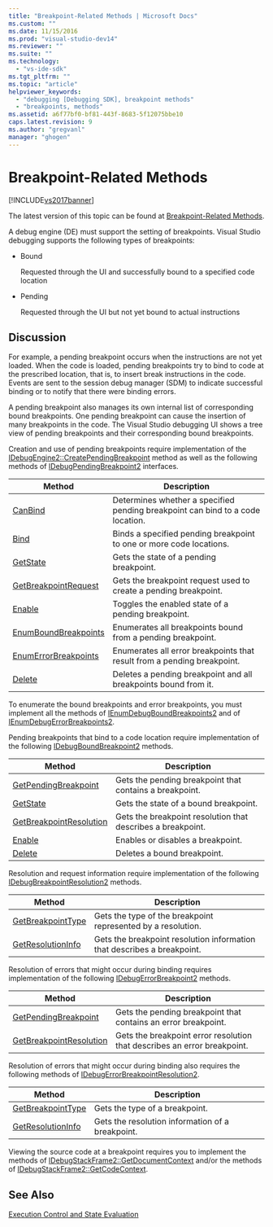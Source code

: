 ```yaml
---
title: "Breakpoint-Related Methods | Microsoft Docs"
ms.custom: ""
ms.date: 11/15/2016
ms.prod: "visual-studio-dev14"
ms.reviewer: ""
ms.suite: ""
ms.technology: 
  - "vs-ide-sdk"
ms.tgt_pltfrm: ""
ms.topic: "article"
helpviewer_keywords: 
  - "debugging [Debugging SDK], breakpoint methods"
  - "breakpoints, methods"
ms.assetid: a6f77bf0-bf81-443f-8683-5f12075bbe10
caps.latest.revision: 9
ms.author: "gregvanl"
manager: "ghogen"
---
```

# Breakpoint-Related Methods
[!INCLUDE[vs2017banner](../../includes/vs2017banner.md)]

The latest version of this topic can be found at [Breakpoint-Related Methods](https://docs.microsoft.com/visualstudio/extensibility/debugger/breakpoint-related-methods).  
  
A debug engine (DE) must support the setting of breakpoints. Visual Studio debugging supports the following types of breakpoints:  
  
-   Bound  
  
     Requested through the UI and successfully bound to a specified code location  
  
-   Pending  
  
     Requested through the UI but not yet bound to actual instructions  
  
## Discussion  
 For example, a pending breakpoint occurs when the instructions are not yet loaded. When the code is loaded, pending breakpoints try to bind to code at the prescribed location, that is, to insert break instructions in the code. Events are sent to the session debug manager (SDM) to indicate successful binding or to notify that there were binding errors.  
  
 A pending breakpoint also manages its own internal list of corresponding bound breakpoints. One pending breakpoint can cause the insertion of many breakpoints in the code. The Visual Studio debugging UI shows a tree view of pending breakpoints and their corresponding bound breakpoints.  
  
 Creation and use of pending breakpoints require implementation of the [IDebugEngine2::CreatePendingBreakpoint](../../extensibility/debugger/reference/idebugengine2-creatependingbreakpoint.md) method as well as the following methods of [IDebugPendingBreakpoint2](../../extensibility/debugger/reference/idebugpendingbreakpoint2.md) interfaces.  
  
|Method|Description|  
|------------|-----------------|  
|[CanBind](../../extensibility/debugger/reference/idebugpendingbreakpoint2-canbind.md)|Determines whether a specified pending breakpoint can bind to a code location.|  
|[Bind](../../extensibility/debugger/reference/idebugpendingbreakpoint2-bind.md)|Binds a specified pending breakpoint to one or more code locations.|  
|[GetState](../../extensibility/debugger/reference/idebugpendingbreakpoint2-getstate.md)|Gets the state of a pending breakpoint.|  
|[GetBreakpointRequest](../../extensibility/debugger/reference/idebugpendingbreakpoint2-getbreakpointrequest.md)|Gets the breakpoint request used to create a pending breakpoint.|  
|[Enable](../../extensibility/debugger/reference/idebugpendingbreakpoint2-enable.md)|Toggles the enabled state of a pending breakpoint.|  
|[EnumBoundBreakpoints](../../extensibility/debugger/reference/idebugpendingbreakpoint2-enumboundbreakpoints.md)|Enumerates all breakpoints bound from a pending breakpoint.|  
|[EnumErrorBreakpoints](../../extensibility/debugger/reference/idebugpendingbreakpoint2-enumerrorbreakpoints.md)|Enumerates all error breakpoints that result from a pending breakpoint.|  
|[Delete](../../extensibility/debugger/reference/idebugpendingbreakpoint2-delete.md)|Deletes a pending breakpoint and all breakpoints bound from it.|  
  
 To enumerate the bound breakpoints and error breakpoints, you must implement all the methods of [IEnumDebugBoundBreakpoints2](../../extensibility/debugger/reference/ienumdebugboundbreakpoints2.md) and of [IEnumDebugErrorBreakpoints2](../../extensibility/debugger/reference/ienumdebugerrorbreakpoints2.md).  
  
 Pending breakpoints that bind to a code location require implementation of the following [IDebugBoundBreakpoint2](../../extensibility/debugger/reference/idebugboundbreakpoint2.md) methods.  
  
|Method|Description|  
|------------|-----------------|  
|[GetPendingBreakpoint](../../extensibility/debugger/reference/idebugboundbreakpoint2-getpendingbreakpoint.md)|Gets the pending breakpoint that contains a breakpoint.|  
|[GetState](../../extensibility/debugger/reference/idebugboundbreakpoint2-getstate.md)|Gets the state of a bound breakpoint.|  
|[GetBreakpointResolution](../../extensibility/debugger/reference/idebugboundbreakpoint2-getbreakpointresolution.md)|Gets the breakpoint resolution that describes a breakpoint.|  
|[Enable](../../extensibility/debugger/reference/idebugboundbreakpoint2-enable.md)|Enables or disables a breakpoint.|  
|[Delete](../../extensibility/debugger/reference/idebugboundbreakpoint2-delete.md)|Deletes a bound breakpoint.|  
  
 Resolution and request information require implementation of the following [IDebugBreakpointResolution2](../../extensibility/debugger/reference/idebugbreakpointresolution2.md) methods.  
  
|Method|Description|  
|------------|-----------------|  
|[GetBreakpointType](../../extensibility/debugger/reference/idebugbreakpointresolution2-getbreakpointtype.md)|Gets the type of the breakpoint represented by a resolution.|  
|[GetResolutionInfo](../../extensibility/debugger/reference/idebugbreakpointresolution2-getresolutioninfo.md)|Gets the breakpoint resolution information that describes a breakpoint.|  
  
 Resolution of errors that might occur during binding requires implementation of the following [IDebugErrorBreakpoint2](../../extensibility/debugger/reference/idebugerrorbreakpoint2.md) methods.  
  
|Method|Description|  
|------------|-----------------|  
|[GetPendingBreakpoint](../../extensibility/debugger/reference/idebugerrorbreakpoint2-getpendingbreakpoint.md)|Gets the pending breakpoint that contains an error breakpoint.|  
|[GetBreakpointResolution](../../extensibility/debugger/reference/idebugerrorbreakpoint2-getbreakpointresolution.md)|Gets the breakpoint error resolution that describes an error breakpoint.|  
  
 Resolution of errors that might occur during binding also requires the following methods of [IDebugErrorBreakpointResolution2](../../extensibility/debugger/reference/idebugerrorbreakpointresolution2.md).  
  
|Method|Description|  
|------------|-----------------|  
|[GetBreakpointType](../../extensibility/debugger/reference/idebugerrorbreakpointresolution2-getbreakpointtype.md)|Gets the type of a breakpoint.|  
|[GetResolutionInfo](../../extensibility/debugger/reference/idebugerrorbreakpointresolution2-getresolutioninfo.md)|Gets the resolution information of a breakpoint.|  
  
 Viewing the source code at a breakpoint requires you to implement the methods of [IDebugStackFrame2::GetDocumentContext](../../extensibility/debugger/reference/idebugstackframe2-getdocumentcontext.md) and/or the methods of [IDebugStackFrame2::GetCodeContext](../../extensibility/debugger/reference/idebugstackframe2-getcodecontext.md).  
  
## See Also  
 [Execution Control and State Evaluation](../../extensibility/debugger/execution-control-and-state-evaluation.md)

